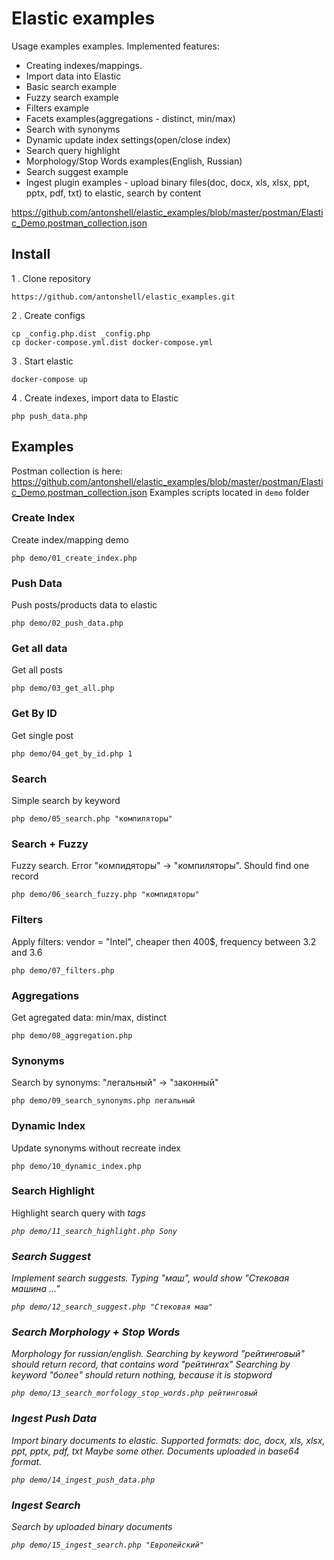 # Elastic examples

Usage examples examples. Implemented features:

- Creating indexes/mappings.
- Import data into Elastic
- Basic search example
- Fuzzy search example
- Filters example
- Facets examples(aggregations - distinct, min/max)
- Search with synonyms
- Dynamic update index settings(open/close index)
- Search query highlight
- Morphology/Stop Words examples(English, Russian)
- Search suggest example
- Ingest plugin examples - upload binary files(doc, docx, xls, xlsx, ppt, pptx, pdf, txt) 
to elastic, search by content

https://github.com/antonshell/elastic_examples/blob/master/postman/Elastic_Demo.postman_collection.json

## Install

1 . Clone repository

```
https://github.com/antonshell/elastic_examples.git
```

2 . Create configs

```
cp _config.php.dist _config.php
cp docker-compose.yml.dist docker-compose.yml
```

3 . Start elastic 

```
docker-compose up
```

4 . Create indexes, import data to Elastic 

```
php push_data.php
```

## Examples

Postman collection is here:
https://github.com/antonshell/elastic_examples/blob/master/postman/Elastic_Demo.postman_collection.json
Examples scripts located in ```demo``` folder

### Create Index

Create index/mapping demo

```
php demo/01_create_index.php
```

### Push Data

Push posts/products data to elastic

```
php demo/02_push_data.php
```

### Get all data

Get all posts

```
php demo/03_get_all.php
```

### Get By ID

Get single post

```
php demo/04_get_by_id.php 1
```

### Search

Simple search by keyword

```
php demo/05_search.php "компиляторы"
```

### Search + Fuzzy

Fuzzy search. Error "компидяторы" -> "компиляторы". Should find one record

```
php demo/06_search_fuzzy.php "компидяторы"
```

### Filters

Apply filters: vendor = "Intel", cheaper then 400$, frequency between 3.2 and 3.6 

```
php demo/07_filters.php
```

### Aggregations

Get agregated data: min/max, distinct

```
php demo/08_aggregation.php
```

### Synonyms

Search by synonyms: "легальный" -> "законный"

```
php demo/09_search_synonyms.php легальный
```

### Dynamic Index

Update synonyms without recreate index

```
php demo/10_dynamic_index.php
```

### Search Highlight

Highlight search query with <em> tags

```
php demo/11_search_highlight.php Sony
```

### Search Suggest

Implement search suggests.
Typing "маш", would show "Стековая машина ..."

```
php demo/12_search_suggest.php "Стековая маш"
```

### Search Morphology + Stop Words

Morphology for russian/english.
Searching by keyword "рейтинговый" should return record, that contains word "рейтингах"
Searching by keyword "более" should return nothing, because it is stopword

```
php demo/13_search_morfology_stop_words.php рейтинговый
```

### Ingest Push Data

Import binary documents to elastic.
Supported formats: doc, docx, xls, xlsx, ppt, pptx, pdf, txt
Maybe some other. Documents uploaded in base64 format.

```
php demo/14_ingest_push_data.php
```

### Ingest Search

Search by uploaded binary documents

```
php demo/15_ingest_search.php "Европейский"
```

